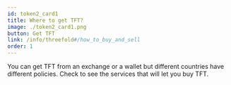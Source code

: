 ```yaml
---
id: token2_card1
title: Where to get TFT?
image: ./token2_card1.png
button: Get TFT
link: /info/threefold#/how_to_buy_and_sell
order: 1
---
```


You can get TFT from an exchange or a wallet but different countries have different policies. Check to see the services that will let you buy TFT.
